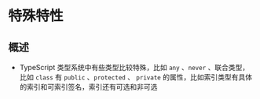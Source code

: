# 特殊特性

## 概述

*   TypeScript 类型系统中有些类型比较特殊，比如  `any` 、`never` 、联合类型，比如  `class`  有 `public` 、`protected` 、 `private`  的属性，比如索引类型有具体的索引和可索引签名，索引还有可选和非可选
